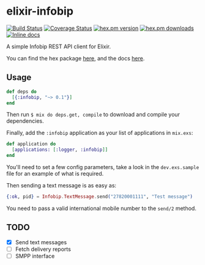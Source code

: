 elixir-infobip 
============
[![Build Status](https://secure.travis-ci.org/craigp/elixir-infobip.png?branch=master "Build Status")](http://travis-ci.org/craigp/elixir-infobip) 
[![Coverage Status](https://coveralls.io/repos/craigp/elixir-infobip/badge.svg?branch=master&service=github)](https://coveralls.io/github/craigp/elixir-infobip?branch=master) 
[![hex.pm version](https://img.shields.io/hexpm/v/infobip.svg)](https://hex.pm/packages/infobip) 
[![hex.pm downloads](https://img.shields.io/hexpm/dt/infobip.svg)](https://hex.pm/packages/infobip)
[![Inline docs](http://inch-ci.org/github/craigp/elixir-infobip.svg?branch=master&style=flat)](http://inch-ci.org/github/craigp/elixir-infobip)

A simple Infobip REST API client for Elixir.

You can find the hex package [here](https://hex.pm/packages/infobip), and the docs [here](http://hexdocs.pm/infobip).

## Usage

```elixir
def deps do
  [{:infobip, "~> 0.1"}]
end
```

Then run `$ mix do deps.get, compile` to download and compile your dependencies.

Finally, add the `:infobip` application as your list of applications in `mix.exs`:

```elixir
def application do
  [applications: [:logger, :infobip]]
end
```

You'll need to set a few config parameters, take a look in the `dev.exs.sample` file for 
an example of what is required.

Then sending a text message is as easy as:

```elixir
{:ok, pid} = Infobip.TextMessage.send("27820001111", "Test message")
```

You need to pass a valid international mobile number to the `send/2` method.

## TODO

* [x] Send text messages
* [ ] Fetch delivery reports
* [ ] SMPP interface
